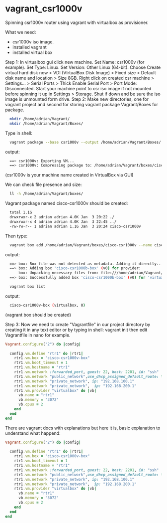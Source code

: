 # vagrant_csr1000v
Spinning csr1000v router using vagrant with virtualbox as provisioner. 

What we need:
  - csr1000v iso image.
  - installed vagrant
  - installed virtual box

Step 1:
  In virtualbox gui click new machine.
  Set Name: csr1000v (for example). 
  Set Type: Linux. 
  Set Version: Other Linux (64-bit). 
  Choose Create virtual hard disk now > VDI (VIrtualBox Disk Image) > Fixed size > Default disk name and location > Size 8GB. 
  Right click on created csr machine > Settings... > Serial Ports > Thick Enable Serial Port > Port Mode: Disconnected. 
  Start your machine point to csr iso image if not mounted before spinning it up in Settings > Storage. 
  Shut if down and be sure the iso image is unmounted form drive. 
Step 2: 
Make new directories, one for vagrant project and second for storing vagrant package Vagrant/Boxes for package. 
```bash
  mkdir /home/adrian/Vagrant/
  mkdir /home/adrian/Vagrant/Boxes/
```
Type in shell: 
```bash
  vagrant package --base csr1000v --output /home/adrian/Vagrant/Boxes/
```
output: 
```bash
  ==> csr1000v: Exporting VM...
  ==> csr1000v: Compressing package to: /home/adrian/Vagrant/boxes/cisco-csr1000v
```
(csr1000v is your machine name created in VirtualBox via GUI) 
  
We can check file presence and size: 
```bash
  ll -h /home/adrian/Vagrant/boxes/ 
```
Vagrant package named cisco-csr1000v should be created: 
```bash
  total 1.1G
  drwxrwxr-x 2 adrian adrian 4.0K Jan  3 20:22 ./
  drwxrwxr-x 4 adrian adrian 4.0K Jan  3 22:45 ../
  -rw-rw-r-- 1 adrian adrian 1.1G Jan  3 20:24 cisco-csr1000v
```
 Then type: 
```bash     
  vagrant box add /home/adrian/Vagrant/boxes/cisco-csr1000v --name cisco-csr1000v-box
```
output: 
```bash
  ==> box: Box file was not detected as metadata. Adding it directly...
  ==> box: Adding box 'cisco-csr1000b-box' (v0) for provider: 
      box: Unpacking necessary files from: file:///home/adrian/Vagrant/boxes/cisco-csr1000v
  ==> box: Successfully added box 'cisco-csr1000b-box' (v0) for 'virtualbox'!
```
```bash
  vagrant box list
```
output: 
```bash
  cisco-csr1000v-box (virtualbox, 0)
```
(vagrant box should be created)

Step 3: 
    Now we need to create "Vagrantfile" in our project directory by creating it in any text editor or by typing in shell:
      vagrant init
    then edit Vagrantfile in nano for example. 
```ruby
Vagrant.configure("2") do |config|
  
  config.vm.define "rtr1" do |rtr1|
    rtr1.vm.box = "cisco-csr1000v-box"
    rtr1.vm.boot_timeout = 1
    rtr1.vm.hostname = "rtr1"
    rtr1.vm.network :forwarded_port, guest: 22, host: 2201, id: "ssh"
    rtr1.vm.network "public_network",use_dhcp_assigned_default_route: true, bridge: "enp0s3: Ethernet"
    rtr1.vm.network "private_network", ip: "192.168.100.1"
    rtr1.vm.network "private_network",  ip: "192.168.200.1"
    rtr1.vm.provider "virtualbox" do |vb|
      vb.name = "rtr1"
      vb.memory = "3072"
      vb.cpus = 2
    end
  end
end
```
There are vagrant docs with explanations but here it is, basic explanation to understand what happend: 
```ruby
Vagrant.configure("2") do |config|
  
  config.vm.define "rtr1" do |rtr1|
    rtr1.vm.box = "cisco-csr1000v-box"
    rtr1.vm.boot_timeout = 1
    rtr1.vm.hostname = "rtr1"
    rtr1.vm.network :forwarded_port, guest: 22, host: 2201, id: "ssh"
    rtr1.vm.network "public_network",use_dhcp_assigned_default_route: true, bridge: "enp0s3: Ethernet"
    rtr1.vm.network "private_network", ip: "192.168.100.1"
    rtr1.vm.network "private_network",  ip: "192.168.200.1"
    rtr1.vm.provider "virtualbox" do |vb|
      vb.name = "rtr1"
      vb.memory = "3072"
      vb.cpus = 2
    end
  end
end
```
